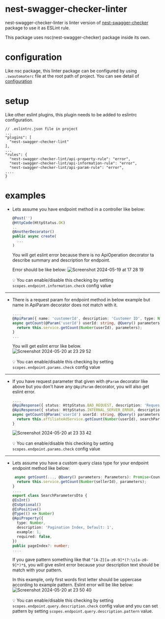 # nest-swagger-checker-linter
nest-swagger-checker-linter is linter version of [nest-swagger-checker](https://github.com/ozkersemih/nest-swagger-checker) package
to use it as ESLint rule.

This package uses nsc(nest-swagger-checker) package inside its own.

# configuration
Like nsc package, this linter package can be configured by using `.swautomaterc` file at the root path of project.
You can see detail of [configuration](https://github.com/ozkersemih/nest-swagger-checker?tab=readme-ov-file#configuration) 

# setup
Like other eslint plugins, this plugin needs to be added to eslintrc configuration.

```
// .eslintrc.json file in project
...
"plugins": [
  "nest-swagger-checker-lint"
],
...
"rules": {
  "nest-swagger-checker-lint/api-property-rule": "error",
  "nest-swagger-checker-lint/api-information-rule": "error",
  "nest-swagger-checker-lint/api-param-rule": "error",
....
}
```

# examples
* Lets assume you have endpoint method in a controller like below:
  ```typescript
  @Post('')
  @HttpCode(HttpStatus.OK)
  ..
  @AnotherDecorator()
  public async create(
    ...
  )
  ```
  You will get eslint error because there is no ApiOperation decorator ta describe summary and description for endpoint.

  Error should be like below:
  ![Screenshot 2024-05-19 at 17 28 19](https://github.com/ozkersemih/nest-swagger-checker-lint/assets/52029025/da894c4f-d03d-4917-8032-f9e5108c6f03)
  <br><br>
  💡 You can enable/disable this checking by setting `scopes.endpoint.information.check` config value

___

* There is a request param for endpoint method in below example but name in ApiParam decorator does not match with it.

  ```typescript
  ....
  @ApiParam({ name: 'customerId', description: 'Customer ID', type: Number, example: 60 })
  async getCount(@Param('userId') userId: string, @Query() parameters: Parameters): Promise<Count> {
    return this.service.getCount(Number(userId), parameters);
  }
  ...
  ```
  You will get eslint error like below.
  ![Screenshot 2024-05-20 at 23 29 52](https://github.com/ozkersemih/nest-swagger-checker-lint/assets/52029025/5394631f-160e-4b92-ae84-6f85b54e1328)
  <br><br>
  💡 You can enable/disable this checking by setting `scopes.endpoint.params.check` config value

___

* If you have request parameter that given with `@Param` decorator like above but you don't have any `@ApiParam` decorator, you will also get eslint error.

  ```typescript
  ....
  @ApiResponse({ status: HttpStatus.BAD_REQUEST, description: 'Request Is Not Valid' })
  @ApiResponse({ status: HttpStatus.INTERNAL_SERVER_ERROR, description: 'An Error Occurred' })
  async getCount(@Param('userId') userId: string, @Query() parameters: Paramters): Promise<Count> {
    return this.affiliateAdService.getCount(Number(userId), searchParameters);
  }
  ```
  ![Screenshot 2024-05-20 at 23 33 42](https://github.com/ozkersemih/nest-swagger-checker-lint/assets/52029025/eb6e319d-fdf1-495b-a688-c2d974a38422)
  <br><br>
  💡 You can enable/disable this checking by setting `scopes.endpoint.params.check` config value

___

* Lets assume you have a custom query class type for your endpoint endpoint method like below:

  ```typescript
   async getCount(..., @Query() parameters: Parameters): Promise<Count> {
    return this.service.getCount(Number(sellerId), parameters);
  }
  ....
  export class SearchParametersDto {
  @IsInt()
  @IsOptional()
  @IsPositive()
  @Type(() => Number)
  @ApiProperty({
    type: Number,
    description: 'Pagination Index, Default: 1',
    example: 1,
    required: false,
  })
  public pageIndex?: number;
  ....
  ```
  If you gave pattern something like that `^[A-Z][a-z0-9]*(?:\s[a-z0-9]*)*$`, you will give eslint error because your description text should be match with your pattern.

  In this example, only first words first letter should be uppercase according to example pattern. Eslint error will be like below:
  ![Screenshot 2024-05-20 at 23 50 40](https://github.com/ozkersemih/nest-swagger-checker-lint/assets/52029025/5fabba08-7f57-48cc-b776-348cfe4f2519)
  <br><br>
  💡 You can enable/disable this checking by setting `scopes.endpoint.query.description.check` config value and you can set pattern by setting `scopes.endpoint.query.description.pattern` value.

  
